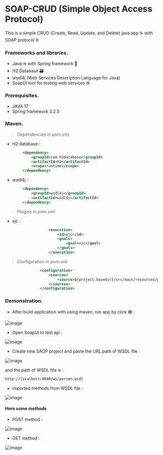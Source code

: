 # SOAP-CRUD (Simple Object Access Protocol)

This is a simple CRUD (Create, Read, Update, and Delete) java app ☕ with SOAP protocol 🌐

### Frameworks and libraries. 

- Java ☕ with Spring framework 🍃
- H2 Database 🗃️
- wsdl4j (Web Services Description Language for Java)
- SoapUI tool for testing web services ⚙️

### Prerequisites.

* JAVA 17
* Spring framework 3.2.5

### Maven.

> Dependencies in pom.xml

- H2 database :

```xml
		<dependency>
			<groupId>com.h2database</groupId>
			<artifactId>h2</artifactId>
			<scope>runtime</scope>
		</dependency>
```
- wsdl4j :

```xml
		<dependency>
			<groupId>wsdl4j</groupId>
			<artifactId>wsdl4j</artifactId>
		</dependency>
```

> Plugins in pom.xml

- xjc :

```xml
					<execution>
						<id>xjc</id>
						<goals>
							<goal>xjc</goal>
						</goals>
					</execution>
```

> Configuration in pom.xml

```xml
				<configuration>
					<sources>
						<source>${project.basedir}/src/main/resources/person.xsd</source>
					</sources>
				</configuration>
```

### Demonstration.

- After build application with using maven, run app by click 🟢 :
  
![image](https://github.com/BadrOuaddah/SOAP-CRUD/assets/119801735/9d9cce33-da40-44a0-aee6-1bb94868c713)

- Open SoapUI to test api :
  
![image](https://github.com/BadrOuaddah/SOAP-CRUD/assets/119801735/109d2453-2114-457f-a95f-8cd273fc9f23)

- Create new SAOP project and paste the URL path of WSDL file :

![image](https://github.com/BadrOuaddah/SOAP-CRUD/assets/119801735/44c194b1-562c-4f11-9c52-8c45b15dd0c0)

and the path of WSDL file is : 

```cmd
http://localhost:8080/ws/person.wsdl
```

- imported methods from WSDL file : 

![image](https://github.com/BadrOuaddah/SOAP-CRUD/assets/119801735/fd7d6d49-f680-4b6b-bf94-ffacdb0e6db7)

#### Here some methods 

+ POST method :

![image](https://github.com/BadrOuaddah/SOAP-CRUD/assets/119801735/5f001ff8-71aa-4a5a-acb5-809a92847345)

+ GET method : 

![image](https://github.com/BadrOuaddah/SOAP-CRUD/assets/119801735/47f19e4a-28d6-45f6-b4fb-c1828f0550f5)
